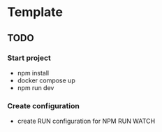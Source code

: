 # Template
## TODO

### Start project
- npm install
- docker compose up
- npm run dev

### Create configuration
- create RUN configuration for NPM RUN WATCH
